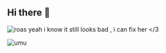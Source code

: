 ## Hi there 👋
![roas](https://github.com/user-attachments/assets/ec2de00d-9736-4557-900c-a94e0c36c5f2)
yeah i know it still looks bad , i can fix her </3

![umu](https://github.com/user-attachments/assets/4eacb766-d3be-4f5e-bd11-7c5c3ade56d7)


<!--
**Rosiiiie/Rosiiiie** is a ✨ _special_ ✨ repository because its `README.md` (this file) appears on your GitHub profile.

Here are some ideas to get you started:

- 🔭 I’m currently working on ...
- 🌱 I’m currently learning ...
- 👯 I’m looking to collaborate on ...
- 🤔 I’m looking for help with ...
- 💬 Ask me about ...
- 📫 How to reach me: ...
- 😄 Pronouns: ...
- ⚡ Fun fact: ...
-->
